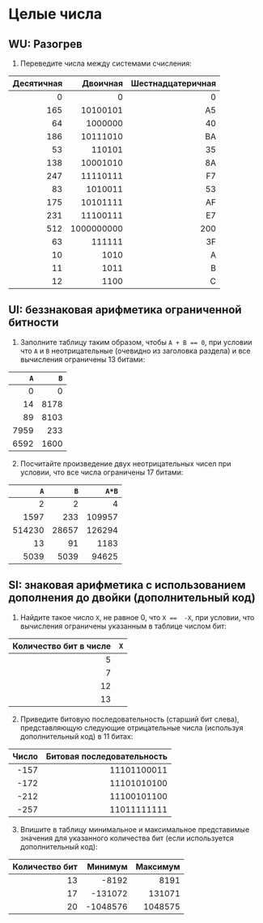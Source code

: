 # Целые числа
## WU: Разогрев
1. Переведите числа между системами счисления:

|Десятичная|  Двоичная|Шестнадцатеричная|
|---------:|---------:|----------------:|
|         0|         0|                0|
|       165|  10100101|               A5|
|        64|   1000000|               40|
|       186|  10111010|               BA|
|        53|    110101|               35|
|       138|  10001010|               8A|
|       247|  11110111|               F7|
|        83|   1010011|               53|
|       175|  10101111|               AF|
|       231|  11100111|               E7|
|       512|1000000000|              200|
|        63|    111111|               3F|
|        10|      1010|                A|
|        11|      1011|                B|
|        12|      1100|                C|

## UI: беззнаковая арифметика ограниченной битности
1. Заполните таблицу таким образом, чтобы `A + B == 0`, при условии
   что `A` и `B` неотрицательные (очевидно из заголовка раздела) и все вычисления ограничены 13 битами:

| `A` | `B` |
|----:|----:|
|    0|    0|
|   14| 8178|
|   89| 8103|
| 7959|  233|
| 6592| 1600|

2. Посчитайте произведение двух неотрицательных чисел при условии, что все числа ограничены 17 битами:

|  `A`  |  `B`  | `A*B` |
|------:|------:|------:|
|      2|      2|      4|
|   1597|    233| 109957|
| 514230|  28657| 126294|
|     13|     91|   1183|
|   5039|   5039|  94625|

## SI: знаковая арифметика с использованием дополнения до двойки (дополнительный код)
1. Найдите такое число `X`, не равное 0, что `X ==  -X`, при условии, что вычисления ограничены указанным в таблице числом бит:

|Количество бит в числе|  `X`  |
|---------------------:|------:|
|                     5|       |
|                     7|       |
|                    12|       |
|                    13|       |

2. Приведите битовую последовательность (старший бит слева), представляющую следующие отрицательные числа (используя дополнительный код) в 11 битах:

|Число|Битовая последовательность|
|----:|-------------------------:|
| -157|               11101100011|
| -172|               11101010100|
| -212|               11100101100|
| -257|               11011111111|

3. Впишите в таблицу минимальное и максимальное представимые значения для указанного количества бит (если используется дополнительный код):

|Количество бит| Минимум | Максимум|
|-------------:|--------:|--------:|
|            13|    -8192|     8191|
|            17|  -131072|   131071|
|            20| -1048576|  1048575|

